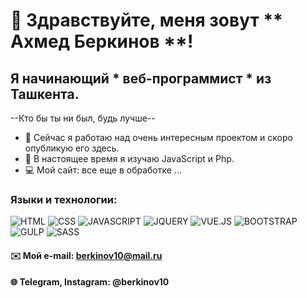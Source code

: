 # 👋 Здравствуйте, меня зовут ** Ахмед Беркинов **!
## Я начинающий * веб-программист * из Ташкента.
--Кто бы ты ни был, будь лучше--
- 🔭 Сейчас я работаю над очень интересным проектом и скоро опубликую его здесь.
- 🌱 В настоящее время я изучаю JavaScript и Php.
- 💻 Мой сайт: все еще в обработке ...
### Языки и технологии:
![HTML](https://img.shields.io/badge/-HTML-090909?style=for-the-badge&logo=html5)
![CSS](https://img.shields.io/badge/-CSS-090909?style=for-the-badge&logo=css3)
![JAVASCRIPT](https://img.shields.io/badge/-JAVASCRIPT-090909?style=for-the-badge&logo=javascript)
![JQUERY](https://img.shields.io/badge/-JQUERY-090909?style=for-the-badge&logo=jquery)
![VUE.JS](https://img.shields.io/badge/-VUE.JS-090909?style=for-the-badge&logo=vue.js)
![BOOTSTRAP](https://img.shields.io/badge/-BOOTSTRAP-090909?style=for-the-badge&logo=bootstrap)
![GULP](https://img.shields.io/badge/-GULP-090909?style=for-the-badge&logo=gulp)
![SASS](https://img.shields.io/badge/-SASS-090909?style=for-the-badge&logo=sass)
#### ✉️ Мой e-mail: berkinov10@mail.ru
#### 🌐 Telegram, Instagram: @berkinov10
